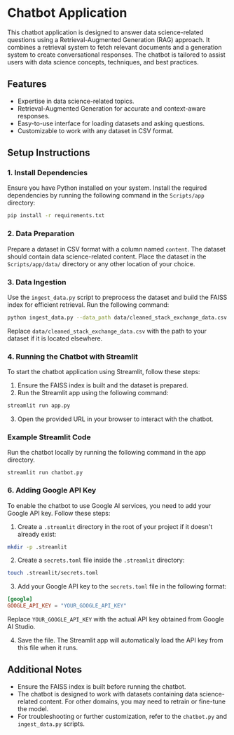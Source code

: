 # Chatbot Application

This chatbot application is designed to answer data science-related questions using a Retrieval-Augmented Generation (RAG) approach. It combines a retrieval system to fetch relevant documents and a generation system to create conversational responses. The chatbot is tailored to assist users with data science concepts, techniques, and best practices.

## Features

- Expertise in data science-related topics.
- Retrieval-Augmented Generation for accurate and context-aware responses.
- Easy-to-use interface for loading datasets and asking questions.
- Customizable to work with any dataset in CSV format.

## Setup Instructions

### 1. Install Dependencies

Ensure you have Python installed on your system. Install the required dependencies by running the following command in the `Scripts/app` directory:

```bash
pip install -r requirements.txt
```

### 2. Data Preparation

Prepare a dataset in CSV format with a column named `content`. The dataset should contain data science-related content. Place the dataset in the `Scripts/app/data/` directory or any other location of your choice.

### 3. Data Ingestion

Use the `ingest_data.py` script to preprocess the dataset and build the FAISS index for efficient retrieval. Run the following command:

```bash
python ingest_data.py --data_path data/cleaned_stack_exchange_data.csv
```

Replace `data/cleaned_stack_exchange_data.csv` with the path to your dataset if it is located elsewhere.

### 4. Running the Chatbot with Streamlit

To start the chatbot application using Streamlit, follow these steps:

1. Ensure the FAISS index is built and the dataset is prepared.
2. Run the Streamlit app using the following command:

```bash
streamlit run app.py
```

3. Open the provided URL in your browser to interact with the chatbot.

### Example Streamlit Code

Run the chatbot locally by running the following command in the app directory.

```
streamlit run chatbot.py
```

### 6. Adding Google API Key

To enable the chatbot to use Google AI services, you need to add your Google API key. Follow these steps:

1. Create a `.streamlit` directory in the root of your project if it doesn't already exist:

```bash
mkdir -p .streamlit
```

2. Create a `secrets.toml` file inside the `.streamlit` directory:

```bash
touch .streamlit/secrets.toml
```

3. Add your Google API key to the `secrets.toml` file in the following format:

```toml
[google]
GOOGLE_API_KEY = "YOUR_GOOGLE_API_KEY"
```

Replace `YOUR_GOOGLE_API_KEY` with the actual API key obtained from Google AI Studio.

4. Save the file. The Streamlit app will automatically load the API key from this file when it runs.

## Additional Notes

- Ensure the FAISS index is built before running the chatbot.
- The chatbot is designed to work with datasets containing data science-related content. For other domains, you may need to retrain or fine-tune the model.
- For troubleshooting or further customization, refer to the `chatbot.py` and `ingest_data.py` scripts.